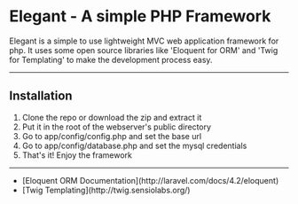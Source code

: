 Elegant - A simple PHP Framework
================================

Elegant is a simple to use lightweight MVC web application framework for php. It uses some open source libraries like 'Eloquent for ORM' and 'Twig for Templating' to make the development process easy.

<hr>

Installation
-------------

1) Clone the repo or download the zip and extract it
2) Put it in the root of the webserver's public directory
3) Go to app/config/config.php and set the base url
4) Go to app/config/database.php and set the mysql credentials
5) That's it! Enjoy the framework

<hr>
<ul>
	<li>[Eloquent ORM Documentation](http://laravel.com/docs/4.2/eloquent)</li>
	<li>[Twig Templating](http://twig.sensiolabs.org/)</li>
</ul>
